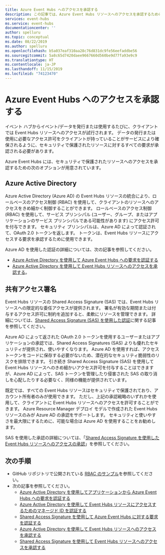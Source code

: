 ```yaml
---
title: Azure Event Hubs へのアクセスを承認する
description: この記事では、Azure Event Hubs リソースへのアクセスを承認するためのさまざまなオプションについて説明します。
services: event-hubs
ms.service: event-hubs
documentationcenter: ''
author: spelluru
ms.topic: conceptual
ms.date: 08/22/2019
ms.author: spelluru
ms.openlocfilehash: b5a037eaf310aa28c76d831dc9fe56eefaddbe56
ms.sourcegitcommit: 5a8c65d7420daee9667660d560be9d77fa93e9c9
ms.translationtype: HT
ms.contentlocale: ja-JP
ms.lasthandoff: 11/15/2019
ms.locfileid: "74123470"
---
```

# <a name="authorize-access-to-azure-event-hubs"></a>Azure Event Hubs へのアクセスを承認する
イベント ハブからイベント/データを発行または使用するたびに、クライアントでは Event Hubs リソースへのアクセスが試行されます。 データの発行または使用に必要なアクセス許可をクライアントが持っていることがサービスにより確保されるように、セキュリティで保護されたリソースに対するすべての要求が承認される必要があります。 

Azure Event Hubs には、セキュリティで保護されたリソースへのアクセスを承認するための次のオプションが用意されています。

## <a name="azure-active-directory"></a>Azure Active Directory
Azure Active Directory (Azure AD) の Event Hubs リソースの統合により、ロールベースのアクセス制御 (RBAC) を使用して、クライアントのリソースへのアクセスをきめ細かく制御することができます。 ロールベースのアクセス制御 (RBAC) を使用して、サービス プリンシパル (ユーザー、グループ、またはアプリケーションのサービス プリンシパルである可能性があります) にアクセス許可を付与できます。 セキュリティ プリンシパルは、Azure AD によって認証されて、OAuth 2.0 トークンを返します。 トークンは、Event Hubs リソースにアクセスする要求を承認するために使用できます。

Azure AD を使用した認証の詳細については、次の記事を参照してください。

- [Azure Active Directory を使用して Azure Event Hubs への要求を認証する](authenticate-application.md)
- [Azure Active Directory を使用して Event Hubs リソースへのアクセスを承認する](authorize-access-azure-active-directory.md)。

## <a name="shared-access-signatures"></a>共有アクセス署名 
Event Hubs リソースの Shared Access Signature (SAS) では、Event Hubs リソースへの限定的な委任アクセスが提供されます。 署名が有効な期間または付与するアクセス許可に制約を追加すると、柔軟にリソースを管理できます。 詳細については、[Shared Access Signature (SAS) を使用した認証](authenticate-shared-access-signature.md)に関する記事を参照してください。 

Azure AD によって返された OAuth 2.0 トークンを使用するユーザーまたはアプリケーションの承認では、Shared Access Signatures (SAS) よりも優れたセキュリティが提供され、使いやすくなります。 Azure AD を使用すれば、アクセス トークンをコードに保存する必要がないため、潜在的なセキュリティ脆弱性のリスクを排除できます。 引き続き Shared Access Signature (SAS) を使用して Event Hubs リソースへのきめ細かいアクセス許可を付与することはできますが、Azure AD によって、SAS トークンを管理したり侵害された SAS の取り消しを心配したりする必要なく、同様の機能が提供されています。 

既定では、すべての Event Hubs リソースはセキュリティで保護されており、アカウント所有者のみが使用できます。 ただし、上記の承認戦略のいずれかを使用して、クライアントに Event Hubs リソースへのアクセスを許可することができます。 Azure Resource Manager デプロイ モデルで作成された Event Hubs リソースのみが Azure AD の承認をサポートします。 セキュリティと使いやすさを最大限にするために、可能な場合は Azure AD を使用することをお勧めします。

SAS を使用した承認の詳細については、「[Shared Access Signature を使用した Event Hubs リソースへのアクセスの承認](authorize-access-shared-access-signature.md)」を参照してください。

## <a name="next-steps"></a>次の手順
- GitHub リポジトリで公開されている [RBAC のサンプル](https://github.com/Azure/azure-event-hubs/tree/master/samples/DotNet/Microsoft.Azure.EventHubs/Rbac)を参照してください。 
- 次の記事を参照してください。
    - [Azure Active Directory を使用してアプリケーションから Azure Event Hubs への要求を認証する](authenticate-application.md)
    - [Azure Active Directory を使用して Event Hubs リソースにアクセスするためのマネージド ID を認証する](authenticate-managed-identity.md)
    - [Shared Access Signature を使用して Azure Event Hubs に対する要求を認証する](authenticate-shared-access-signature.md)
    - [Azure Active Directory を使用して Event Hubs リソースへのアクセスを承認する](authorize-access-azure-active-directory.md)
    - [Shared Access Signature を使用して Event Hubs リソースへのアクセスを承認する](authorize-access-shared-access-signature.md)

